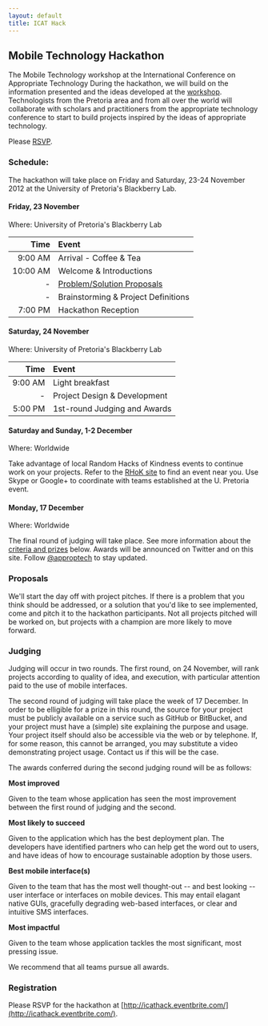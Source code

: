 ```yaml
---
layout: default
title: ICAT Hack
---
```



## Mobile Technology Hackathon

The Mobile Technology workshop at the International Conference on Appropriate Technology 
During the hackathon, we will build on the information presented and the ideas
developed at the [workshop](workshop.html). Technologists from the Pretoria area
and from all over the world will collaborate with scholars and practitioners
from the appropriate technology conference to start to build projects inspired
by the ideas of appropriate technology.

Please [RSVP](http://icathack.eventbrite.com/).



### Schedule:

The hackathon will take place on Friday and Saturday, 23-24 November 2012 at the
University of Pretoria's Blackberry Lab.

#### Friday, 23 November

Where: University of Pretoria's Blackberry Lab

  Time     | Event
----------:|:-------
  9:00 AM  | Arrival - Coffee & Tea
 10:00 AM  | Welcome & Introductions
    -      | [Problem/Solution Proposals](#Proposals)
    -      | Brainstorming & Project Definitions
  7:00 PM  | Hackathon Reception
  
#### Saturday, 24 November

Where: University of Pretoria's Blackberry Lab

  Time     | Event
----------:|:-------
  9:00 AM  | Light breakfast
    -      | Project Design & Development
  5:00 PM  | 1st-round Judging and Awards

#### Saturday and Sunday, 1-2 December

Where: Worldwide

Take advantage of local Random Hacks of Kindness events to continue work on your
projects. Refer to the [RHoK site](http://www.rhok.org/) to find an event near
you. Use Skype or Google+ to coordinate with teams established at the U.
Pretoria event.
  
#### Monday, 17 December

Where: Worldwide

The final round of judging will take place. See more information about the
[criteria and prizes](#Judging) below. Awards will be announced on Twitter and
on this site. Follow [@approptech](http://www.twitter.com/approptech/) to stay
updated.
  


### Proposals

We'll start the day off with project pitches. If there is a problem that you
think should be addressed, or a solution that you'd like to see implemented,
come and pitch it to the hackathon participants. Not all projects pitched will
be worked on, but projects with a champion are more likely to move forward.



### Judging

Judging will occur in two rounds. The first round, on 24 November, will rank
projects according to quality of idea, and execution, with particular attention
paid to the use of mobile interfaces.

The second round of judging will take place the week of 17 December. In order to
be elligible for a prize in this round, the source for your project must be publicly 
available on a service such as GitHub or BitBucket, and your project must have a
(simple) site explaining the purpose and usage. Your project itself should also be
accessible via the web or by telephone. If, for some reason, this cannot be arranged,
you may substitute a video demonstrating project usage.  Contact us if this will be 
the case.

The awards conferred during the second judging round will be as follows:

**Most improved**

Given to the team whose application has seen the most improvement between the
first round of judging and the second.

**Most likely to succeed**

Given to the application which has the best deployment plan. The developers have
identified partners who can help get the word out to users, and have ideas of
how to encourage sustainable adoption by those users.

**Best mobile interface(s)**

Given to the team that has the most well thought-out -- and best looking -- user
interface or interfaces on mobile devices. This may entail elagant native GUIs,
gracefully degrading web-based interfaces, or clear and intuitive SMS interfaces.

**Most impactful**

Given to the team whose application tackles the most significant, most pressing
issue.

We recommend that all teams pursue all awards.



### Registration

Please RSVP for the hackathon at [http://icathack.eventbrite.com/](http://icathack.eventbrite.com/).


